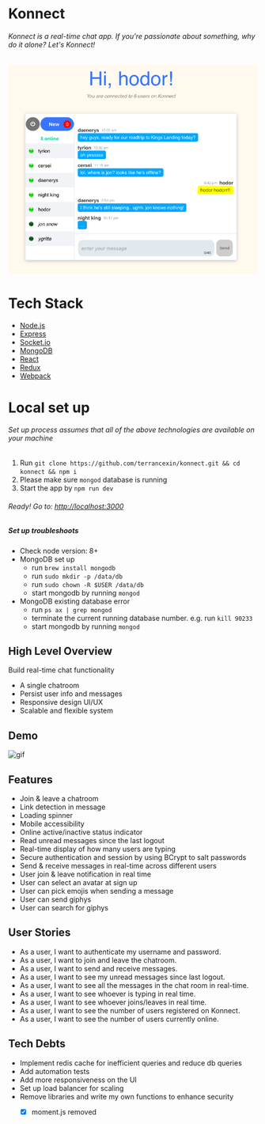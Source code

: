 # Konnect
###### Konnect is a real-time chat app. If you're passionate about something, why do it alone? Let's Konnect!
![screenshot](./docs/demo.png)

# Tech Stack
- [Node.js](https://nodejs.org/en/)
- [Express](http://expressjs.com/)
- [Socket.io](http://socket.io/)
- [MongoDB](https://www.mongodb.com/)
- [React](https://facebook.github.io/react/)
- [Redux](https://redux.js.org/)
- [Webpack](https://webpack.js.org/)

# Local set up
###### Set up process assumes that all of the above technologies are available on your machine
1. Run `git clone https://github.com/terrancexin/konnect.git && cd konnect && npm i`
2. Please make sure `mongod` database is running
3. Start the app by `npm run dev`
###### Ready! Go to: [http://localhost:3000](http://localhost:3000)

##### Set up troubleshoots
- Check node version: 8+ 
- MongoDB set up
  - run `brew install mongodb`
  - run `sudo mkdir -p /data/db`
  - run `sudo chown -R $USER /data/db`
  - start mongodb by running `mongod`
- MongoDB existing database error
  - run `ps ax | grep mongod`
  - terminate the current running database number. e.g. run `kill 90233`
  - start mongodb by running `mongod`

## High Level Overview
Build real-time chat functionality
- A single chatroom
- Persist user info and messages
- Responsive design UI/UX
- Scalable and flexible system

## Demo
![gif](./docs/konnect.gif)

## Features
- Join & leave a chatroom
- Link detection in message
- Loading spinner
- Mobile accessibility
- Online active/inactive status indicator
- Read unread messages since the last logout
- Real-time display of how many users are typing
- Secure authentication and session by using BCrypt to salt passwords
- Send & receive messages in real-time across different users
- User join & leave notification in real time
- User can select an avatar at sign up
- User can pick emojis when sending a message
- User can send giphys
- User can search for giphys

## User Stories
- As a user, I want to authenticate my username and password.
- As a user, I want to join and leave the chatroom.
- As a user, I want to send and receive messages.
- As a user, I want to see my unread messages since last logout.
- As a user, I want to see all the messages in the chat room in real-time.
- As a user, I want to see whoever is typing in real time.
- As a user, I want to see whoever joins/leaves in real time.
- As a user, I want to see the number of users registered on Konnect.
- As a user, I want to see the number of users currently online.

## Tech Debts
- Implement redis cache for inefficient queries and reduce db queries
- Add automation tests
- Add more responsiveness on the UI
- Set up load balancer for scaling
- Remove libraries and write my own functions to enhance security
  - [x] moment.js removed
  